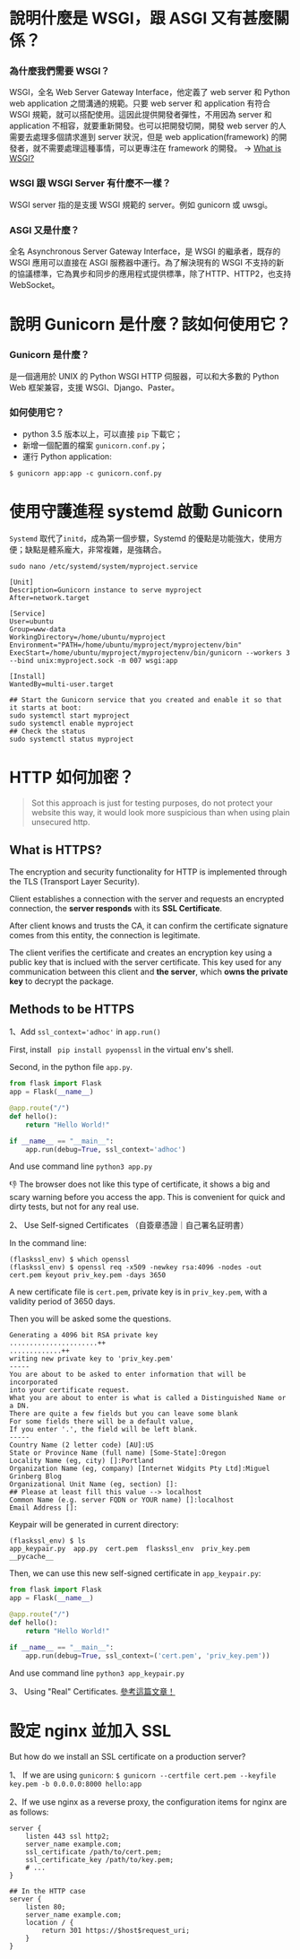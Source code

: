 # 說明什麼是 WSGI，跟 ASGI 又有甚麼關係？
### 為什麼我們需要 WSGI？
WSGI，全名 Web Server Gateway Interface，他定義了 web server 和 Python web application 之間溝通的規範。只要 web server 和 application 有符合 WSGI 規範，就可以搭配使用。這因此提供開發者彈性，不用因為 server 和 application 不相容，就要重新開發。也可以把開發切開，開發 web server 的人需要去處理多個請求進到 server 狀況，但是 web application(framework) 的開發者，就不需要處理這種事情，可以更專注在 framework 的開發。 -> [What is WSGI?](https://wsgi.readthedocs.io/en/latest/what.html)
### WSGI 跟 WSGI Server 有什麼不一樣？
WSGI server 指的是支援 WSGI 規範的 server。例如 gunicorn 或 uwsgi。
### ASGI 又是什麼？
全名 Asynchronous Server Gateway Interface，是 WSGI 的繼承者，既存的 WSGI 應用可以直接在 ASGI 服務器中運行。為了解決現有的 WSGI 不支持的新的協議標準，它為異步和同步的應用程式提供標準，除了HTTP、HTTP2，也支持 WebSocket。

# 說明 Gunicorn 是什麼？該如何使用它？
### Gunicorn 是什麼？
是一個適用於 UNIX 的 Python WSGI HTTP 伺服器，可以和大多數的 Python Web 框架兼容，支援 WSGI、Django、Paster。
### 如何使用它？
- python 3.5 版本以上，可以直接 `pip` 下載它；
- 新增一個配置的檔案 `gunicorn.conf.py`；
- 運行 Python application:
```shell
$ gunicorn app:app -c gunicorn.conf.py
```

# 使用守護進程 systemd 啟動 Gunicorn 

`Systemd` 取代了`initd`，成為第一個步驟，Systemd 的優點是功能強大，使用方便；缺點是體系龐大，非常複雜，是強耦合。
```shell=
sudo nano /etc/systemd/system/myproject.service
```
```service=
[Unit]
Description=Gunicorn instance to serve myproject
After=network.target

[Service]
User=ubuntu
Group=www-data
WorkingDirectory=/home/ubuntu/myproject
Environment="PATH=/home/ubuntu/myproject/myprojectenv/bin"
ExecStart=/home/ubuntu/myproject/myprojectenv/bin/gunicorn --workers 3 --bind unix:myproject.sock -m 007 wsgi:app

[Install]
WantedBy=multi-user.target

```
```shell=
## Start the Gunicorn service that you created and enable it so that it starts at boot:
sudo systemctl start myproject
sudo systemctl enable myproject
## Check the status
sudo systemctl status myproject
```
# HTTP 如何加密？
> Sot this approach is just for testing purposes, do not protect your website this way, it would look more suspicious than when using plain unsecured http.

## What is HTTPS?
The encryption and security functionality for HTTP is implemented through the TLS (Transport Layer Security).

Client establishes a connection with the server and requests an encrypted connection, the **server responds** with its **SSL Certificate**.

After client knows and trusts the CA, it can confirm the certificate signature comes from this entity, the connection is legitimate.

The client verifies the certificate and creates an encryption key using a public key that is inclued with the server certificate. This key used for any communication between this client and **the server**, which **owns the private key** to decrypt the package.

## Methods to be HTTPS
1、Add `ssl_context='adhoc'` in `app.run()`

First, install ` pip install pyopenssl` in the virtual env's shell.

Second, in the python file `app.py`.
```python
from flask import Flask
app = Flask(__name__)

@app.route("/")
def hello():
    return "Hello World!"

if __name__ == "__main__":
    app.run(debug=True, ssl_context='adhoc')
```

And use command line `python3 app.py`

:-1: The browser does not like this type of certificate, it shows a big and scary warning before you access the app. This is convenient for quick and dirty tests, but not for any real use.

2、 Use Self-signed Certificates （自簽章憑證｜自己署名証明書）

In the command line:
```shell
(flaskssl_env) $ which openssl
(flaskssl_env) $ openssl req -x509 -newkey rsa:4096 -nodes -out cert.pem keyout priv_key.pem -days 3650
```
A new certificate file  is `cert.pem`, private key is in `priv_key.pem`, with a validity period of 3650 days. 

Then you will be asked some the questions.
```shell
Generating a 4096 bit RSA private key
......................++
.............++
writing new private key to 'priv_key.pem'
-----
You are about to be asked to enter information that will be incorporated
into your certificate request.
What you are about to enter is what is called a Distinguished Name or a DN.
There are quite a few fields but you can leave some blank
For some fields there will be a default value,
If you enter '.', the field will be left blank.
-----
Country Name (2 letter code) [AU]:US
State or Province Name (full name) [Some-State]:Oregon
Locality Name (eg, city) []:Portland
Organization Name (eg, company) [Internet Widgits Pty Ltd]:Miguel Grinberg Blog
Organizational Unit Name (eg, section) []:
## Please at least fill this value --> localhost
Common Name (e.g. server FQDN or YOUR name) []:localhost
Email Address []:
```
Keypair will be generated in current directory:
```shell
(flaskssl_env) $ ls
app_keypair.py  app.py  cert.pem  flaskssl_env  priv_key.pem  __pycache__
```
Then, we can use this new self-signed certificate in `app_keypair.py`:
```python
from flask import Flask
app = Flask(__name__)

@app.route("/")
def hello():
    return "Hello World!"

if __name__ == "__main__":
    app.run(debug=True, ssl_context=('cert.pem', 'priv_key.pem'))
```
And use command line `python3 app_keypair.py`

3、 Using "Real" Certificates.
[參考這篇文章！](https://blog.miguelgrinberg.com/post/running-your-flask-application-over-https)

# 設定 nginx 並加入 SSL 
But how do we install an SSL certificate on a production server?

1、 If we are using `gunicorn`:
`$ gunicorn --certfile cert.pem --keyfile key.pem -b 0.0.0.0:8000 hello:app`

2、If we use nginx as a reverse proxy, the configuration items for nginx are as follows:
```shell
server {
    listen 443 ssl http2;
    server_name example.com;
    ssl_certificate /path/to/cert.pem;
    ssl_certificate_key /path/to/key.pem;
    # ...
}

## In the HTTP case
server {
    listen 80;
    server_name example.com;
    location / {
        return 301 https://$host$request_uri;
    }
}
```